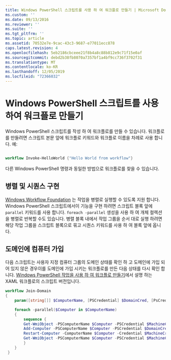 ```yaml
---
title: Windows PowerShell 스크립트를 사용 하 여 워크플로 만들기 | Microsoft Docs
ms.custom: ''
ms.date: 09/13/2016
ms.reviewer: ''
ms.suite: ''
ms.tgt_pltfrm: ''
ms.topic: article
ms.assetid: 70532e7e-9cac-43c3-9687-e77011ecc878
caps.latest.revision: 4
ms.openlocfilehash: 5eb2186cbceee21f8b4a8c88b812e9c71f15e0af
ms.sourcegitcommit: debd2b38fb8070a7357bf1a4bf9cc736f3702f31
ms.translationtype: MT
ms.contentlocale: ko-KR
ms.lasthandoff: 12/05/2019
ms.locfileid: "72366032"
---
```

# <a name="creating-a-workflow-by-using-a-windows-powershell-script"></a>Windows PowerShell 스크립트를 사용하여 워크플로 만들기

Windows PowerShell 스크립트를 작성 하 여 워크플로를 만들 수 있습니다. 워크플로를 만들려면 스크립트 본문 앞에 워크플로 키워드와 워크플로 이름을 차례로 사용 합니다. 예:

```powershell

workflow Invoke-HelloWorld {"Hello World from workflow"}
```

다른 Windows PowerShell 명령과 동일한 방법으로 워크플로를 찾을 수 있습니다.

## <a name="implementing-parallel-and-sequence"></a>병렬 및 시퀀스 구현

[Windows Workflow Foundation](https://msdn.microsoft.com/en-us/library/ms735967.aspx) 는 작업을 병렬로 실행할 수 있도록 지원 합니다. Windows PowerShell 스크립트에서이 기능을 구현 하려면 스크립트 블록 앞에 `parallel` 키워드를 사용 합니다. `foreach -parallel` 생성을 사용 하 여 개체 컬렉션을 병렬로 반복할 수도 있습니다. 병렬 블록 내에서 작업 그룹을 순서 대로 실행 하려면 해당 작업 그룹을 스크립트 블록으로 묶고 시퀀스 키워드를 사용 하 여 블록 앞에 옵니다.

## <a name="joining-computers-to-a-domain"></a>도메인에 컴퓨터 가입

다음 스크립트는 사용자 지정 컴퓨터 그룹의 도메인 상태를 확인 하 고 도메인에 가입 되어 있지 않은 경우이를 도메인에 가입 시키는 워크플로를 만든 다음 상태를 다시 확인 합니다. [Windows PowerShell 작업을 사용 하 여 워크플로 만들기](./creating-a-workflow-with-windows-powershell-activities.md)에서 설명 하는 XAML 워크플로의 스크립트 버전입니다.

```powershell
workflow Join-Domain
{
    param([string[]] $ComputerName, [PSCredential] $DomainCred, [PsCredential] $MachineCred)

    foreach -parallel($Computer in $ComputerName)
    {
        sequence {
        Get-WmiObject -PSComputerName $Computer -PSCredential $MachineCred
        Add-Computer -PSComputerName $Computer -PSCredential $DomainCred
        Restart-Computer -ComputerName $Computer -Credential $MachineCred -For PowerShell -Force -Wait -PSComputerName ""
        Get-WmiObject -PSComputerName $Computer -PSCredential $MachineCred
        }
    }
 }

```